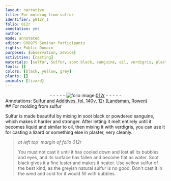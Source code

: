 ```yaml
---
layout: narrative
title: For molding from sulfur
identifier: p012r_1
folio: 012r
annotation: yes
author:
mode: annotated
editor: GR8975 Seminar Participants
rights: Public Domain
purposes: [observation, advice]
activities: [casting]
materials: [sulfur, Sulfur, soot black, sanguine, oil, verdigris, plaster, water, Soot black]
tools: []
colors: [black, yellow, grey]
plants: []
animals: [lizard]
---
```


 <div class="folio" align="center">- - - - - <a href="http://gallica.bnf.fr/ark:/12148/btv1b10500001g/f29.image" target="_blank"><img src="https://cu-mkp.github.io/GR8975-edition/assets/photo-icon.png" alt="folio image: " style="display:inline-block; margin-bottom:-3px;"/>012r</a> - - - - - </div> <div class="annotation" align="left">Annotations:
<a href="https://drive.google.com/drive/folders/0BwJi-u8sfkVDflhIMDlEVnBRZU4xcnNFVTVQcURmNzdqUHJGTDNFdzk1MEdld2Jsenk0bDA" target="_blank">Sulfur and Additives, fol. 140v, 12r (Landsman, Rowen)</a>
 </div> 
## For molding from <span class="material">sulfur</span>

 
 <span class="activity"></span>  <span class="material">Sulfur</span> is made beautiful by mixing in <span class="material">soot <span class="color">black</span></span> or <span class="material_format">powdered <span class="material">sanguine</span></span>, which makes it harder and stronger. After letting it melt entirely until it becomes liquid and similar to <span class="material">oil</span>, then mixing it with <span class="material">verdigris</span>, you can use it for casting a <span class="animal">lizard</span> or something else in <span class="material">plaster</span>, very cleanly.
 
> *at left top  margin of folio 012r*
> 
>  <span class="activity"></span> You must not cast it until it has cooled down and lost all its bubbles and eyes, and its surface has fallen and become flat as <span class="material">water</span>. <span class="material">Soot black</span> gives it a fine luster and makes it neater. Use <span class="material_format"><span class="color">yellow</span> <span class="material">sulfur</span> of the best kind</span>, as the <span class="material_format"><span class="color">grey</span>ish natural <span class="material">sulfur</span></span> is no good. Don't cast it in the wind and cold for it would fill with bubbles. 
 